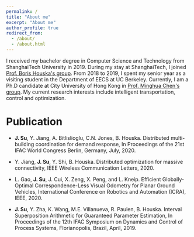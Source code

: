 ```yaml
---
permalink: /
title: "About me"
excerpt: "About me"
author_profile: true
redirect_from:
  - /about/
  - /about.html
---
```


I received my bachelor degree in Computer Science and Technology from ShanghaiTech University in 2019. During my stay at ShanghaiTech, I joined [Prof. Boris Houska's group](http://faculty.sist.shanghaitech.edu.cn/faculty/boris/). From 2018 to 2019, I spent my senior year as a visiting student in the Department of EECS at UC Berkeley. Currently, I am a Ph.D candidate at City University of Hong Kong in [Prof. Minghua Chen's group](http://personal.cityu.edu.hk/mchen88/index.html). My current research interests include intelligent transportation, control and optimization.  


# Publication
- **J. Su**, Y. Jiang, A. Bitlislioglu, C.N. Jones, B. Houska. 
Distributed multi-building coordination for demand response,
 In Proceedings of the 21st IFAC World Congress 
 Berlin, Germany, July, 2020. 

- Y. Jiang, **J. Su**, Y. Shi, B. Houska.
Distributed optimization for massive connectivity,
IEEE Wireless Communication Letters, 2020. 

- L. Gao, **J. Su**, J. Cui, X. Zeng, X. Peng, and L. Kneip.
 Efficient Globally-Optimal Correspondence-Less 
 Visual Odometry for Planar Ground Vehicles, International Conference on Robotics and Automation (ICRA), IEEE, 2020. 

- **J. Su**, Y. Zha, K. Wang, M.E. Villanueva, R. Paulen, B. Houska.
Interval Superposition Arithmetic for Guaranteed Parameter Estimation,
In Proceedings of the 12th IFAC Symposium on Dynamics and Control of Process Systems, Florianopolis, Brazil, April, 2019.

